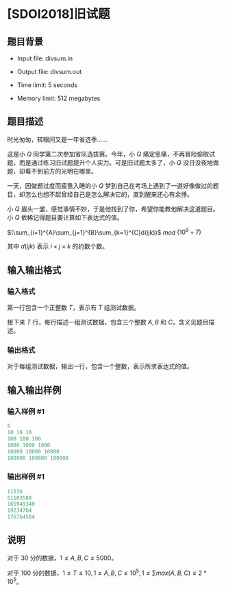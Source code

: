 # [SDOI2018]旧试题

## 题目背景

 - Input file: divsum.in

- Output file: divsum.out

- Time limit: 5 seconds

- Memory limit: 512 megabytes

## 题目描述

时光匆匆，转眼间又是一年省选季……

这是小 $Q$ 同学第二次参加省队选拔赛。今年，小 $Q$ 痛定思痛，不再冒险偷取试题，而是通过练习旧试题提升个人实力。可是旧试题太多了，小 $Q$ 没日没夜地做题，却看不到前方的光明在哪里。

一天，因做题过度而疲惫入睡的小 $Q$ 梦到自己在考场上遇到了一道好像做过的题目，却怎么也想不起曾经自己是怎么解决它的，直到醒来还心有余悸。

小 $Q$ 眉头一皱，感觉事情不妙，于是他找到了你，希望你能教他解决这道题目。小 $Q$ 依稀记得题目要计算如下表达式的值。

$(\sum_{i=1}^{A}\sum_{j=1}^{B}\sum_{k=1}^{C}d(ijk))$ $mod$ $(10^9+7)$

其中 $d(ijk)$ 表示 $i × j × k$ 的约数个数。

## 输入输出格式

### 输入格式

第一行包含一个正整数 $T$，表示有 $T$ 组测试数据。

接下来 $T$ 行，每行描述一组测试数据，包含三个整数 $A, B$ 和 $C$，含义见题目描述。

### 输出格式

对于每组测试数据，输出一行，包含一个整数，表示所求表达式的值。

## 输入输出样例

### 输入样例 #1

```cpp
5
10 10 10
100 100 100
1000 1000 1000
10000 10000 10000
100000 100000 100000
```


### 输出样例 #1

```cpp
11536
51103588
165949340
19234764
176764584
```


## 说明

对于 $30$ 分的数据，$1 ≤ A, B, C ≤ 5000$。

对于 $100$ 分的数据，$1 ≤ T ≤ 10, 1 ≤ A, B, C ≤ 10^5, 1 ≤ \sum{max(A, B, C)} ≤ 2 * 10^5$。

